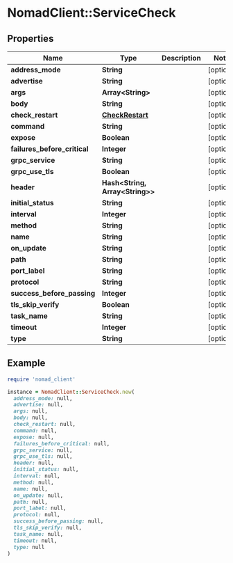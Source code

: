 # NomadClient::ServiceCheck

## Properties

| Name | Type | Description | Notes |
| ---- | ---- | ----------- | ----- |
| **address_mode** | **String** |  | [optional] |
| **advertise** | **String** |  | [optional] |
| **args** | **Array&lt;String&gt;** |  | [optional] |
| **body** | **String** |  | [optional] |
| **check_restart** | [**CheckRestart**](CheckRestart.md) |  | [optional] |
| **command** | **String** |  | [optional] |
| **expose** | **Boolean** |  | [optional] |
| **failures_before_critical** | **Integer** |  | [optional] |
| **grpc_service** | **String** |  | [optional] |
| **grpc_use_tls** | **Boolean** |  | [optional] |
| **header** | **Hash&lt;String, Array&lt;String&gt;&gt;** |  | [optional] |
| **initial_status** | **String** |  | [optional] |
| **interval** | **Integer** |  | [optional] |
| **method** | **String** |  | [optional] |
| **name** | **String** |  | [optional] |
| **on_update** | **String** |  | [optional] |
| **path** | **String** |  | [optional] |
| **port_label** | **String** |  | [optional] |
| **protocol** | **String** |  | [optional] |
| **success_before_passing** | **Integer** |  | [optional] |
| **tls_skip_verify** | **Boolean** |  | [optional] |
| **task_name** | **String** |  | [optional] |
| **timeout** | **Integer** |  | [optional] |
| **type** | **String** |  | [optional] |

## Example

```ruby
require 'nomad_client'

instance = NomadClient::ServiceCheck.new(
  address_mode: null,
  advertise: null,
  args: null,
  body: null,
  check_restart: null,
  command: null,
  expose: null,
  failures_before_critical: null,
  grpc_service: null,
  grpc_use_tls: null,
  header: null,
  initial_status: null,
  interval: null,
  method: null,
  name: null,
  on_update: null,
  path: null,
  port_label: null,
  protocol: null,
  success_before_passing: null,
  tls_skip_verify: null,
  task_name: null,
  timeout: null,
  type: null
)
```

